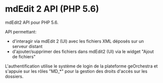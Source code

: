 # mdEdit 2 API (PHP 5.6)

mdEdit2 API pour PHP 5.6.

API permettant:

-   d'interagir via mdEdit 2 (UI) avec les fichiers XML déposés sur un serveur distant
-   d'ajouter/supprimer des fichiers dans mdEdit2 (UI) via le widget "Ajout de fichiers"

L'authentification utilise le système de login de la plateforme geOrchestra et s'appuie sur les rôles "MD\_\*" pour la gestion des droits d'accès sur les dossiers.

